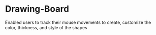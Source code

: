# Drawing-Board
Enabled users to track their mouse movements to create, customize the color, thickness, and style of the shapes
